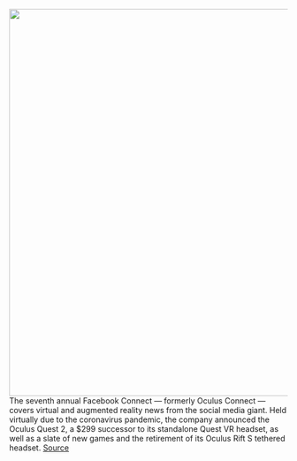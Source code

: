 <img src='https://cdn.vox-cdn.com/thumbor/_cUpzNsH1GHNnu3qF6rK-Gppoac=/0x0:10000x5625/1200x800/filters:focal(4200x2013:5800x3613)/cdn.vox-cdn.com/uploads/chorus_image/image/67417040/Oculus_Quest_2.0.jpg' width='700px' /><br/>
The seventh annual Facebook Connect — formerly Oculus Connect — covers virtual and augmented reality news from the social media giant. Held virtually due to the coronavirus pandemic, the company announced the Oculus Quest 2, a $299 successor to its standalone Quest VR headset, as well as a slate of new games and the retirement of its Oculus Rift S tethered headset.
<a href='https://www.theverge.com/21437098/facebook-oculus-connect-7-event-vr-ar-news-announcements'> Source <a/>